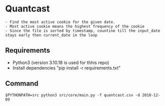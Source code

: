 # Quantcast
    - Find the most active cookie for the given date. 
    - Most active cookie means the highest frequency of the cookie
    - Since the file is sorted by timestamp, countine till the input_date stays early then current_date in the loop
## Requirements
- Python3 (version 3.10.18 is used for thhis repo)
- Install dependencies "pip install -r requirements.txt"

## Command
```$PYTHONPATH=src python3 src/core/main.py -f quantcast.csv -d 2018-12-09```

